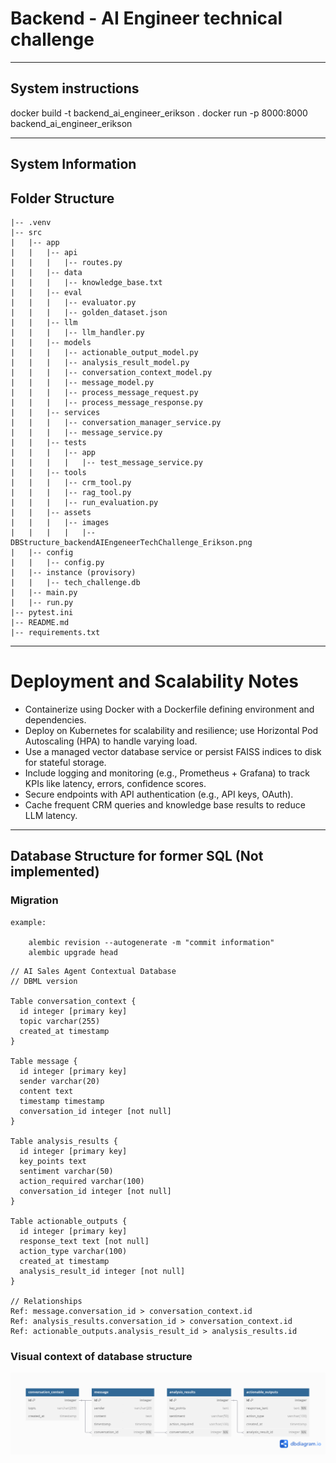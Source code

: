 # Backend - AI Engineer technical challenge

---

## System instructions

docker build -t backend_ai_engineer_erikson .
docker run -p 8000:8000 backend_ai_engineer_erikson

---

## System Information

## Folder Structure

    |-- .venv
    |-- src
    |   |-- app
    |   |   |-- api
    |   |   |   |-- routes.py
    |   |   |-- data
    |   |   |   |-- knowledge_base.txt
    |   |   |-- eval
    |   |   |   |-- evaluator.py
    |   |   |   |-- golden_dataset.json
    |   |   |-- llm
    |   |   |   |-- llm_handler.py
    |   |   |-- models
    |   |   |   |-- actionable_output_model.py
    |   |   |   |-- analysis_result_model.py
    |   |   |   |-- conversation_context_model.py
    |   |   |   |-- message_model.py
    |   |   |   |-- process_message_request.py
    |   |   |   |-- process_message_response.py
    |   |   |-- services
    |   |   |   |-- conversation_manager_service.py
    |   |   |   |-- message_service.py
    |   |   |-- tests
    |   |   |   |-- app
    |   |   |   |   |-- test_message_service.py
    |   |   |-- tools
    |   |   |   |-- crm_tool.py
    |   |   |   |-- rag_tool.py
    |   |   |   |-- run_evaluation.py
    |   |   |-- assets
    |   |   |   |-- images
    |   |   |   |   |-- DBStructure_backendAIEngeneerTechChallenge_Erikson.png
    |   |-- config
    |   |   |-- config.py
    |   |-- instance (provisory)
    |   |   |-- tech_challenge.db
    |   |-- main.py
    |   |-- run.py
    |-- pytest.ini
    |-- README.md
    |-- requirements.txt

---

# Deployment and Scalability Notes

- Containerize using Docker with a Dockerfile defining environment and dependencies.
- Deploy on Kubernetes for scalability and resilience; use Horizontal Pod Autoscaling (HPA) to handle varying load.
- Use a managed vector database service or persist FAISS indices to disk for stateful storage.
- Include logging and monitoring (e.g., Prometheus + Grafana) to track KPIs like latency, errors, confidence scores.
- Secure endpoints with API authentication (e.g., API keys, OAuth).
- Cache frequent CRM queries and knowledge base results to reduce LLM latency.



---

## Database Structure for former SQL (Not implemented)

### Migration
````
example:

    alembic revision --autogenerate -m "commit information"
    alembic upgrade head
````

    // AI Sales Agent Contextual Database
    // DBML version
    
    Table conversation_context {
      id integer [primary key]
      topic varchar(255)
      created_at timestamp
    }
    
    Table message {
      id integer [primary key]
      sender varchar(20)
      content text
      timestamp timestamp
      conversation_id integer [not null]
    }
    
    Table analysis_results {
      id integer [primary key]
      key_points text
      sentiment varchar(50)
      action_required varchar(100)
      conversation_id integer [not null]
    }
    
    Table actionable_outputs {
      id integer [primary key]
      response_text text [not null]
      action_type varchar(100)
      created_at timestamp
      analysis_result_id integer [not null]
    }
    
    // Relationships
    Ref: message.conversation_id > conversation_context.id
    Ref: analysis_results.conversation_id > conversation_context.id
    Ref: actionable_outputs.analysis_result_id > analysis_results.id

### Visual context of database structure
![Database Diagram](src/assets/images/DBStructure_backendAIEngeneerTechChallenge_Erikson.png)
